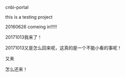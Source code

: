cnbi-portal


this is a testing project

20160626 comeing in!!!!!

20171013我来了！

20171013又是怎么回来呢，这真的是一个不能小看的事呢！

又来

怎么还来！
